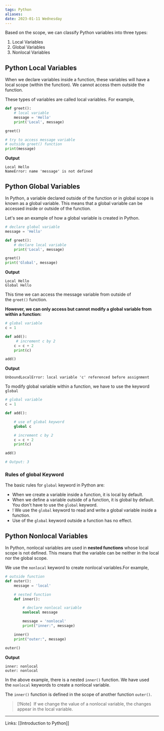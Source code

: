 ```yaml
---
tags: Python
aliases: 
date: 2023-01-11 Wednesday
---
```

Based on the scope, we can classify Python variables into three types:

1.  Local Variables
2.  Global Variables
3.  Nonlocal Variables

## Python Local Variables

When we declare variables inside a function, these variables will have a local scope (within the function). We cannot access them outside the function.

These types of variables are called local variables. For example,

```python
def greet():
    # local variable
    message = 'Hello'
    print('Local', message)

greet()

# try to access message variable 
# outside greet() function
print(message)
```

**Output**

```
Local Hello
NameError: name 'message' is not defined
```

## Python Global Variables

In Python, a variable declared outside of the function or in global scope is known as a global variable. This means that a global variable can be accessed inside or outside of the function.

Let's see an example of how a global variable is created in Python.

```python
# declare global variable
message = 'Hello'

def greet():
    # declare local variable
    print('Local', message)

greet()
print('Global', message)
```

**Output**

```
Local Hello
Global Hello
```

This time we can access the message variable from outside of the `greet()` function.

**However, we can only access but cannot modify a global variable from within a function:**

```python
# global variable
c = 1 

def add():
     # increment c by 2
    c = c + 2
    print(c)

add()
```

**Output**

```
UnboundLocalError: local variable 'c' referenced before assignment
```

To modify global variable within a function, we have to use the keyword `global`

```python
# global variable
c = 1 

def add():

    # use of global keyword
    global c

    # increment c by 2
    c = c + 2 
    print(c)

add()

# Output: 3 
```

### Rules of global Keyword

The basic rules for `global` keyword in Python are:

- When we create a variable inside a function, it is local by default.
- When we define a variable outside of a function, it is global by default. You don't have to use the `global` keyword.
- ! We use the `global` keyword to read and write a global variable inside a function.
- Use of the `global` keyword outside a function has no effect.

## Python Nonlocal Variables

In Python, nonlocal variables are used in **nested functions** whose local scope is not defined. This means that the variable can be neither in the local nor the global scope.

We use the `nonlocal` keyword to create nonlocal variables.For example,

```python
# outside function 
def outer():
    message = 'local'

    # nested function  
    def inner():

        # declare nonlocal variable
        nonlocal message

        message = 'nonlocal'
        print("inner:", message)

    inner()
    print("outer:", message)

outer()
```

**Output**

```
inner: nonlocal
outer: nonlocal
```

In the above example, there is a nested `inner()` function. We have used the `nonlocal` keywords to create a nonlocal variable.

The `inner()` function is defined in the scope of another function `outer()`.

> [!Note] 
> If we change the value of a nonlocal variable, the changes appear in the local variable.

---
Links: [[Introduction to Python]]
